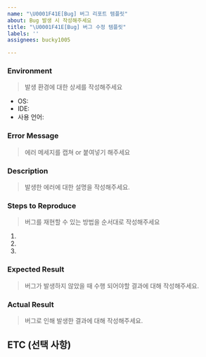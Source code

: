```yaml
---
name: "\U0001F41E[Bug] 버그 리포트 템플릿"
about: Bug 발생 시 작성해주세요
title: "\U0001F41E[Bug] 버그 수정 템플릿"
labels: ''
assignees: bucky1005

---
```


### Environment
> 발생 환경에 대한 상세를 작성해주세요
- OS: 
- IDE:
- 사용 언어: 

### Error Message
> 에러 메세지를 캡쳐 or 붙여넣기 해주세요

### Description
> 발생한 에러에 대한 설명을 작성해주세요.

### Steps to Reproduce
> 버그를 재현할 수 있는 방법을 순서대로 작성해주세요
1. 
2. 
3. 

### Expected Result
> 버그가 발생하지 않았을 때 수행 되어야할 결과에 대해 작성해주세요.

### Actual Result
> 버그로 인해 발생한 결과에 대해 작성해주세요.


## ETC (선택 사항)
